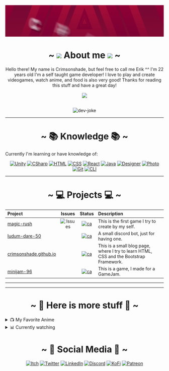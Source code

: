 <div align="center">
  <img src="https://github.com/crimsonshade/crimsonshade/blob/main/media/banner.gif" alt="Crimsonshade. Developer, Gamer, Musician, and more" style="height:100px">
  <br/>
</div>


<div align="center">
  <h1>~ <img src="https://raw.githubusercontent.com/MartinHeinz/MartinHeinz/master/wave.gif" width="30px"> About me <img src="https://raw.githubusercontent.com/MartinHeinz/MartinHeinz/master/wave.gif" width="30px"> ~</h1>
  <p>
    Hello there! My name is Crimsonshade, but feel free to call me Erik ^^ I'm 22 years old I'm a self taught game developer! I love to play and create videogames, watch anime, and food is also very good! Thanks for reading this stuff and have a great day!
  </p>
  <a href="#">
    <img src="https://github-readme-stats.vercel.app/api?username=crimsonshade&show_icons=true&theme=radical&hide=stars,prs&include_all_commits=true&custom_title=Crimsonshades+Stats" align="center" />
  </a>
  
  <br />
  <br />
  
  ![dev-joke](https://activity-graph.herokuapp.com/graph?username=crimsonshade&theme=dark)
  
  </div>
  <hr>
  <div align="center">
  
  # ~ 📚 Knowledge 📚 ~
  
  <div align="left">
    Currently I'm learning or have knowledge of:
  </div>

  [![Unity][Image_Unity]](https://unity.com) [![CSharp][Image_Csharp]](https://docs.microsoft.com/en-us/dotnet/csharp/) [![HTML][Image_HTML]](https://www.w3schools.com/html/default.asp) [![CSS][Image_CSS]](https://www.w3schools.com/css/default.asp) [![React][Image_React]](https://reactjs.org) [![Java][Image_Java]](https://www.java.com/de/) [![Designer][Image_Design]](https://affinity.serif.com/de/designer/) [![Photo][Image_Photo]](https://affinity.serif.com/de/photo/) [![Git][Image_git]](https://git-scm.com) [![CLI][Image_Cli]](https://cli.github.com)
  
  </div>
  
  <div align="center">
  
  ---
  
  # ~ 💻 Projects 💻 ~
  | Project | Issues | Status | Description |
  |:--------|:-------:|:------:|:------------|
  | [magic-rush][pj_01] | ![Issues][pj_01_i] | [![ca][WO-pj_01]][pj_01_l] | This is the first game I try to create by my self. |
  | [ludum-dare-50][pj_02] |  | [![ca][WO-pj_02]][pj_02_l] | A small discord bot, just for having one.|
  | [crimsonshade.github.io][pj_03] |  | [![ca][WO-pj_03]][pj_03_l]   | This is a small blog page, where I try to learn HTML, CSS and the Bootstrap Framework. |
  | [minijam-96][pj_04] |  | [![ca][WO-pj_04]][pj_04_l] | This is a game, I made for a GameJam. |
  
  </div>
  <hr>
  <div align="center">

  ---

  # ~ 🥰 Here is more stuff 🥰 ~

  <div align="left">

<details>
<summary>📺 My Favorite Anime</summary>

* [Demon Slayer](https://anilist.co/anime/101922/Demon-Slayer-Kimetsu-no-Yaiba/)
* [Gurren Lagann](https://anilist.co/anime/2001/Gurren-Lagann/)
* [High School DxD](https://anilist.co/anime/11617/High-School-DxD/)

</details>

<details>
<summary>📊 Currently watching</summary>

* [watched episode 5](https://anilist.co/activity/395993035) of [Spy x Family](https://anilist.co/anime/140960/SPY-x-FAMILY/)
* [watched episode 16](https://anilist.co/activity/395994105) of [The Rising of the Shield Hero](https://anilist.co/anime/99263/The-Rising-of-the-Shield-Hero/)

</details>

  </div>

  # ~ 🤜 Social Media 🤛 ~
  
  [![Itch][SI-it]][SL-it]
  [![Twitter][SI-tt]][SL-tt]
  [![LinkedIn][SI-li]][SL-li]
  [![Discord][SI-dc]][SL-dc]
  [![KoFi][SI-kf]][SL-kf]
  [![Patreon][SI-pa]][SL-pa]

</div>
  
<!-- IMAGES -->
[Image_unity]:  https://img.shields.io/badge/-Unity-%23FFFFFF?style=for-the-badge&logo=Unity&logoColor=black
[Image_HTML]:   https://img.shields.io/badge/-HTML-%23E34F26?style=for-the-badge&logo=html5&logoColor=white
[Image_CSS]:    https://img.shields.io/badge/-CSS-%231572B6?style=for-the-badge&logo=css3&logoColor=white
[Image_React]:  https://img.shields.io/badge/-React-%2361DAFB?style=for-the-badge&logo=react&logoColor=black
[Image_CSharp]: https://img.shields.io/badge/-C%23-%23239120?style=for-the-badge&logo=csharp
[Image_Java]:   https://img.shields.io/badge/-Java-%23007396?style=for-the-badge&logo=java&logoColor=white
[Image_Design]: https://img.shields.io/badge/-Affinity%20Designer-%231B72BE?style=for-the-badge&logo=affinity-designer&logoColor=white
[Image_Photo]:  https://img.shields.io/badge/-Affinity%20Photo-%237E4DD2?style=for-the-badge&logo=affinity-photo&logoColor=white
[Image_Git]:    https://img.shields.io/badge/-Git-%23F05032?style=for-the-badge&logo=git&logoColor=white
[Image_Cli]:    https://img.shields.io/badge/-GitHub%20Cli-%23181717?style=for-the-badge&logo=github&logoColor%20=%20white

[1.1]: https://github.com/crimsonshade/crimsonshade/blob/main/media/banner.gif

[WO-pj_01]: https://img.shields.io/badge/Status-wip-orange?style=flat-square&logo=google-drive&logoColor=white
[WO-pj_02]: https://img.shields.io/badge/Status-done-brightgreen?style=flat-square&logo=itch.io&logoColor=white
[WO-pj_03]: https://img.shields.io/badge/Visit-me-blue?style=flat-square
[WO-pj_04]: https://img.shields.io/badge/Status-done-brightgreen?style=flat-square&logo=itch.io&logoColor=white

[SI-it]: https://img.shields.io/badge/Itch.io-FA5C5C?style=for-the-badge&logo=itchdotio&logoColor=white
[SI-tt]: https://img.shields.io/badge/Twitter-1DA1F2?style=for-the-badge&logo=twitter&logoColor=white
[SI-li]: https://img.shields.io/badge/-LinkedIn-%230A66C2?style=for-the-badge&logo=linkedin&logoColor=white
[SI-dc]: https://img.shields.io/badge/Discord-7289DA?style=for-the-badge&logo=discord&logoColor=white
[SI-kf]: https://img.shields.io/badge/Coffee-FFDD00?style=for-the-badge&logo=buy-me-a-coffee&logoColor=black
[SI-pa]: https://img.shields.io/badge/-Patreon-%23FF424D?style=for-the-badge&logo=patreon&logoColor=white

<!-- LINKS -->
[1]:     https://crimsonshade.github.io/
[pj_01]: https://github.com/crimsonshade/magic-rush
[pj_02]:    https://github.com/crimsonshade/run-fast
[pj_03]:    https://github.com/crimsonshade/crimsonshade.github.io
[pj_04]:  https://github.com/crimsonshade/minijam-96

[pj_01_l]: https://drive.google.com/file/d/1h9U0aOT1zBLbaSAovF2wM4QC8lAxJ1xj/view?usp=sharing
[pj_02_l]: https://crimsonshade.itch.io/ldjam-50
[pj_03_l]: https://crimsonshade.github.io/
[pj_04_l]: https://crimsonshade.itch.io/devils-fate

[pj_01_i]: https://img.shields.io/github/issues/crimsonshade/magic-rush?style=flat-square
[pj_02_i]: https://img.shields.io/github/issues/crimsonshade/run-fast?style=flat-square

[SL-it]: https://crimsonshade.itch.io/
[SL-tt]: https://twitter.com/crimsonshade_
[SL-li]: https://www.linkedin.com/in/erik-huebl/
[SL-dc]: http://bots-entertainment.com/discord
[SL-kf]: https://www.buymeacoffee.com/crimsonshade
[SL-pa]: https://www.patreon.com/crimsonshade
